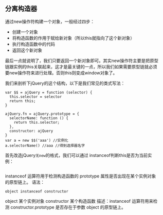 ## 分离构造器

通过new操作符构建一个对象，一般经过四步：

* 创建一个对象
* 将构造函数的作用于赋给新对象（所以this就指向了这个新对象）
* 执行构造函数中的代码
* 返回这个新对象

最后一点就说明了，我们只要返回一个新对象即可。其实new操作符主要是把原型链跟实例的this关联起来，这才是最关键的一点，所以我们如果需要原型链就必须要new操作符来进行处理。否则this则变成window对象了。

我们来剖析下jQuery的这个结构，以下是我们常见的类式写法：
```
var $$ = ajQuery = function (selector) {
  this.selector = selector
  return this;
}

ajQuery.fn = ajQuery.prototype = {
  selectorName: function () {
    return this.selector;
  },
  constructor: ajQuery
}
var a = new $$('aaa') //实例化
a.selectorName() //aaa //得到选择器名字
```

首先改造jQuery`无new`的格式，我们可以通过 instanceof判断this是否为当前实例：
```
```

instanceof 运算符用于检测构造函数的 prototype 属性是否出现在某个实例对象的原型链上。
语法：
```
object instanceof constructor
```
object 某个实例对象
constructor 某个构造函数
描述：instanceof 运算符用来检测 constructor.prototype 是否存在于参数 object 的原型链上。

